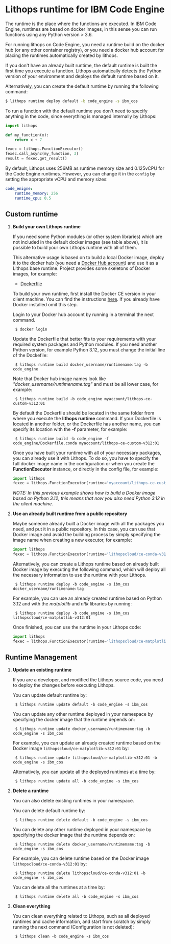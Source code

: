 # Lithops runtime for IBM Code Engine

The runtime is the place where the functions are executed. In IBM Code Engine, runtimes are based on docker images, in this sense you can run functions using any Python version > 3.6.

For running lithops on Code Engine, you need a runtime build on the docker hub (or any other container registry), or you need a docker hub account for placing the runtimes automatically created by lithops.

If you don't have an already built runtime, the default runtime is built the first time you execute a function. Lithops automatically detects the Python version of your environment and deploys the default runtime based on it.

Alternatively, you can create the default runtime by running the following command:

```bash
$ lithops runtime deploy default -b code_engine -s ibm_cos
```

To run a function with the default runtime you don't need to specify anything in the code, since everything is managed internally by Lithops:

```python
import lithops

def my_function(x):
    return x + 7

fexec = lithops.FunctionExecutor()
fexec.call_async(my_function, 3)
result = fexec.get_result()
```

By default, Lithops uses 256MB as runtime memory size and 0.125vCPU for the Code Engine runtimes. However, you can change it in the `config` by setting the appropriate vCPU  and memory sizes:

```yaml
code_enigne:
    runtime_memory: 256
    runtime_cpu: 0.5
```


## Custom runtime

1. **Build your own Lithops runtime**

    If you need some Python modules (or other system libraries) which are not included in the default docker images (see table above), it is possible to build your own Lithops runtime with all of them.

    This alternative usage is based on to build a local Docker image, deploy it to the docker hub (you need a [Docker Hub account](https://hub.docker.com)) and use it as a Lithops base runtime.
    Project provides some skeletons of Docker images, for example:

    * [Dockerfile](Dockerfile) 

    To build your own runtime, first install the Docker CE version in your client machine. You can find the instructions [here](https://docs.docker.com/get-docker/). If you already have Docker installed omit this step.

    Login to your Docker hub account by running in a terminal the next command.

        $ docker login

    Update the Dockerfile that better fits to your requirements with your required system packages and Python modules.
    If you need another Python version, for example Python 3.12, you must change the initial line of the Dockefile:

        $ lithops runtime build docker_username/runtimename:tag -b code_engine

    Note that Docker hub image names look like *"docker_username/runtimename:tag"* and must be all lower case, for example:

        $ lithops runtime build -b code_engine myaccount/lithops-ce-custom-v312:01

    By default the Dockerfile should be located in the same folder from where you execute the **lithops runtime** command. If your Dockerfile is located in another folder, or the Dockerfile has another name, you can specify its location with the **-f** parameter, for example:

        $ lithops runtime build -b code_engine -f code_engine/Dockerfile.conda myaccount/lithops-ce-custom-v312:01

    Once you have built your runtime with all of your necessary packages, you can already use it with Lithops.
    To do so, you have to specify the full docker image name in the configuration or when you create the **FunctionExecutor** instance, or directly in the config file, for example:

    ```python
    import lithops
    fexec = lithops.FunctionExecutor(runtime='myaccount/lithops-ce-custom-v312:01')
    ```

    *NOTE: In this previous example shows how to build a Docker image based on Python 3.12, this means that now you also need Python 3.12 in the client machine.*

2. **Use an already built runtime from a public repository**

    Maybe someone already built a Docker image with all the packages you need, and put it in a public repository.
    In this case, you can use that Docker image and avoid the building process by simply specifying the image name when creating a new executor, for example:

    ```python
    import lithops
    fexec = lithops.FunctionExecutor(runtime='lithopscloud/ce-conda-v312:01')
    ```

    Alternatively, you can create a Lithops runtime based on already built Docker image by executing the following command, which will deploy all the necessary information to use the runtime with your Lithops.

        $ lithops runtime deploy -b code_engine -s ibm_cos docker_username/runtimename:tag

    For example, you can use an already created runtime based on Python 3.12 and with the *matplotlib* and *nltk* libraries by running:

        $ lithops runtime deploy -b code_engine -s ibm_cos lithopscloud/ce-matplotlib-v312:01

    Once finished, you can use the runtime in your Lithops code:

    ```python
    import lithops
    fexec = lithops.FunctionExecutor(runtime='lithopscloud/ce-matplotlib-v312:01')
    ```

## Runtime Management

1. **Update an existing runtime**

    If you are a developer, and modified the Lithops source code, you need to deploy the changes before executing Lithops.

    You can update default runtime by:

        $ lithops runtime update default -b code_engine -s ibm_cos

    You can update any other runtime deployed in your namespace by specifying the docker image that the runtime depends on:

        $ lithops runtime update docker_username/runtimename:tag -b code_engine -s ibm_cos

    For example, you can update an already created runtime based on the Docker image `lithopscloud/ce-matplotlib-v312:01` by:

        $ lithops runtime update lithopscloud/ce-matplotlib-v312:01 -b code_engine -s ibm_cos

    Alternatively, you can update all the deployed runtimes at a time by:

        $ lithops runtime update all -b code_engine -s ibm_cos

2. **Delete a runtime**

    You can also delete existing runtimes in your namespace.

    You can delete default runtime by:

        $ lithops runtime delete default -b code_engine -s ibm_cos

    You can delete any other runtime deployed in your namespace by specifying the docker image that the runtime depends on:

        $ lithops runtime delete docker_username/runtimename:tag -b code_engine -s ibm_cos

    For example, you can delete runtime based on the Docker image `lithopscloud/ce-conda-v312:01` by:

        $ lithops runtime delete lithopscloud/ce-conda-v312:01 -b code_engine -s ibm_cos

    You can delete all the runtimes at a time by:

        $ lithops runtime delete all -b code_engine -s ibm_cos

3. **Clean everything**

     You can clean everything related to Lithops, such as all deployed runtimes and cache information, and start from scratch by simply running the next command (Configuration is not deleted):

        $ lithops clean -b code_engine -s ibm_cos
